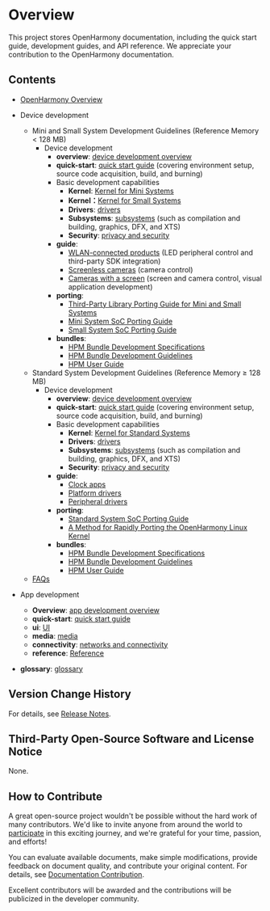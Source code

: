 # Overview

This project stores OpenHarmony documentation, including the quick start guide, development guides, and API reference. We appreciate your contribution to the OpenHarmony documentation.

## Contents

- [OpenHarmony Overview](OpenHarmony-Overview.md)
- Device development
    - Mini and Small System Development Guidelines \(Reference Memory < 128 MB\)
      - Device development
        - **overview**:  [device development overview](device-dev/Readme-EN.md)
        - **quick-start**:  [quick start guide](device-dev/quick-start/Readme-EN.md)  \(covering environment setup, source code acquisition, build, and burning\)
        - Basic development capabilities
          - **Kernel**:  [Kernel for Mini Systems](device-dev/kernel/kernel-lite-mini.md)
          - **Kernel：**[Kernel for Small Systems](device-dev/kernel/kernel-lite-small.md)
          - **Drivers**:  [drivers](device-dev/driver/Readme-EN.md)
          - **Subsystems**:  [subsystems](device-dev/subsystems/Readme-EN.md)  \(such as compilation and building, graphics, DFX, and XTS\)
          - **Security**:  [privacy and security](device-dev/security/Readme-EN.md)
        - **guide**:  
          - [WLAN-connected products](device-dev/guide/device-wifi.md)  \(LED peripheral control and third-party SDK integration\)
          - [Screenless cameras](device-dev/guide/device-iotcamera-control.md)  \(camera control\)
          - [Cameras with a screen](device-dev/guide/device-camera.md)  \(screen and camera control, visual application development\)
        - **porting**:
          - [Third-Party Library Porting Guide for Mini and Small Systems](device-dev/porting/porting-thirdparty.md) 
          - [Mini System SoC Porting Guide](device-dev/porting/porting-minichip.md)
          - [Small System SoC Porting Guide](device-dev/porting/porting-smallchip.md)
        - **bundles**: 
          - [HPM Bundle Development Specifications](device-dev/bundles/bundles-standard-rules.md)
          - [HPM Bundle Development Guidelines](device-dev/bundles/bundles-guide.md)
          - [HPM User Guide](device-dev/bundles/bundles-demo.md)
    - Standard System Development Guidelines \(Reference Memory ≥ 128 MB\)
      - Device development
        - **overview**:  [device development overview](device-dev/Readme-EN.md)
        - **quick-start**:  [quick start guide](device-dev/quick-start/quickstart-standard.md)  \(covering environment setup, source code acquisition, build, and burning\)
        - Basic development capabilities
          - **Kernel**:  [Kernel for Standard Systems](device-dev/kernel/kernel-standard.md)
          - **Drivers**:  [drivers](device-dev/driver/Readme-EN.md)
          - **Subsystems**:  [subsystems](device-dev/subsystems/Readme-EN.md)  \(such as compilation and building, graphics, DFX, and XTS\)
          - **Security**:  [privacy and security](device-dev/security/Readme-EN.md)
        - **guide**:
          - [Clock apps](device-dev/guide/device-clock-guide.md)
          - [Platform drivers](device-dev/guide/device-driver-demo.md)
          - [Peripheral drivers](device-dev/guide/device-outerdriver-demo.md)
        - **porting**:  
          - [Standard  System SoC Porting Guide](device-dev/porting/standard-system-porting-guide.md)
          - [A Method for Rapidly Porting the OpenHarmony Linux Kernel ](device-dev/porting/porting-linux-kernel.md)
        - **bundles**: 
          - [HPM Bundle Development Specifications](device-dev/bundles/bundles-standard-rules.md)
          - [HPM Bundle Development Guidelines](device-dev/bundles/bundles-guide.md)
          - [HPM User Guide](device-dev/bundles/bundles-demo.md)
    - [FAQs](device-dev/faqs/Readme-EN.md)


-   App development
    -   **Overview**:  [app development overview](application-dev/application-dev-guide.md)
    -   **quick-start**:  [quick start guide](application-dev/quick-start/Readme-EN.md)
    -   **ui**:  [UI](application-dev/ui/Readme-EN.md)
    -   **media**:  [media](application-dev/media/Readme-EN.md)
    -   **connectivity**:  [networks and connectivity](application-dev/connectivity/Readme-EN.md)
    -   **reference**:  [Reference](application-dev/reference/Readme-EN.md)
-   **glossary**:  [glossary](device-dev/glossary/glossary.md)

## Version Change History

For details, see  [Release Notes](release-notes/Readme.md).

## Third-Party Open-Source Software and License Notice

None.

## How to Contribute

A great open-source project wouldn't be possible without the hard work of many contributors. We'd like to invite anyone from around the world to  [participate](contribute/contribution.md)  in this exciting journey, and we're grateful for your time, passion, and efforts!

You can evaluate available documents, make simple modifications, provide feedback on document quality, and contribute your original content. For details, see  [Documentation Contribution](contribute/documentation-contribution.md).

Excellent contributors will be awarded and the contributions will be publicized in the developer community.

